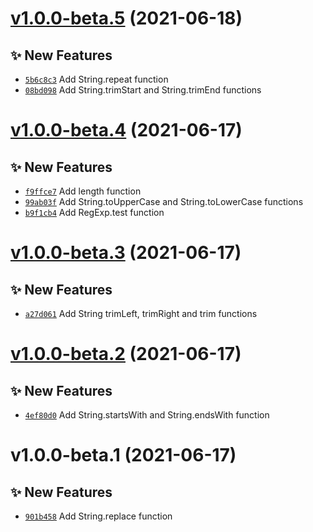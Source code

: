 # [v1.0.0-beta.5](https://github.com/TomokiMiyauci/core-fn/compare/v1.0.0-beta.4...v1.0.0-beta.5) (2021-06-18)

## ✨ New Features
- [`5b6c8c3`](https://github.com/TomokiMiyauci/core-fn/commit/5b6c8c3)   Add String.repeat function 
- [`08bd098`](https://github.com/TomokiMiyauci/core-fn/commit/08bd098)   Add String.trimStart and String.trimEnd functions

# [v1.0.0-beta.4](https://github.com/TomokiMiyauci/core-fn/compare/v1.0.0-beta.3...v1.0.0-beta.4) (2021-06-17)

## ✨ New Features
- [`f9ffce7`](https://github.com/TomokiMiyauci/core-fn/commit/f9ffce7)   Add length function 
- [`99ab03f`](https://github.com/TomokiMiyauci/core-fn/commit/99ab03f)   Add String.toUpperCase and String.toLowerCase functions 
- [`b9f1cb4`](https://github.com/TomokiMiyauci/core-fn/commit/b9f1cb4)   Add RegExp.test function

# [v1.0.0-beta.3](https://github.com/TomokiMiyauci/core-fn/compare/v1.0.0-beta.2...v1.0.0-beta.3) (2021-06-17)

## ✨ New Features
- [`a27d061`](https://github.com/TomokiMiyauci/core-fn/commit/a27d061)   Add String trimLeft, trimRight and trim functions

# [v1.0.0-beta.2](https://github.com/TomokiMiyauci/core-fn/compare/v1.0.0-beta.1...v1.0.0-beta.2) (2021-06-17)

## ✨ New Features
- [`4ef80d0`](https://github.com/TomokiMiyauci/core-fn/commit/4ef80d0)   Add String.startsWith and String.endsWith function

# v1.0.0-beta.1 (2021-06-17)

## ✨ New Features
- [`901b458`](https://github.com/TomokiMiyauci/core-fn/commit/901b458)   Add String.replace function
